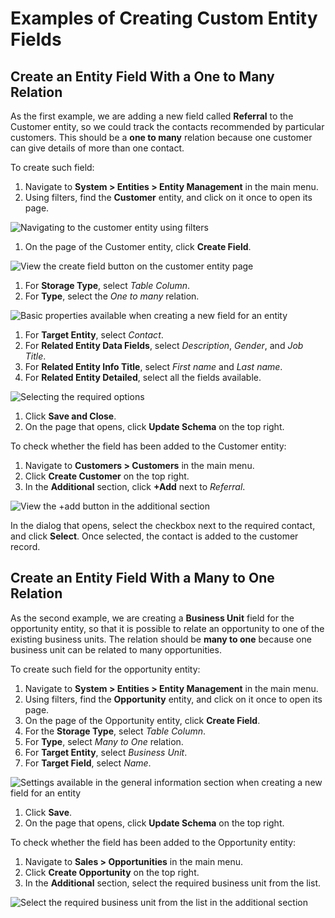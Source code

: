 <a id="admin-guide-create-entity-fields-example"></a>

# Examples of Creating Custom Entity Fields

## Create an Entity Field With a One to Many Relation

As the first example, we are adding a new field called **Referral** to the Customer entity, so we could track the contacts recommended by particular customers. This should be a **one to many** relation because one customer can give details of more than one contact.

To create such field:

1. Navigate to **System > Entities > Entity Management** in the main menu.
2. Using filters, find the **Customer** entity, and click on it once to open its page.

![Navigating to the customer entity using filters](user/img/system/entity_management/customer_create_field_example.png)
1. On the page of the Customer entity, click **Create Field**.

![View the create field button on the customer entity page](user/img/system/entity_management/customer_page_create_field_button.png)
1. For **Storage Type**, select *Table Column*.
2. For **Type**, select the *One to many* relation.

![Basic properties available when creating a new field for an entity](user/img/system/entity_management/create_field_basic_properties.png)
1. For **Target Entity**, select *Contact*.
2. For **Related Entity Data Fields**, select *Description*, *Gender*, and *Job Title*.
3. For **Related Entity Info Title**, select *First name* and *Last name*.
4. For **Related Entity Detailed**, select all the fields available.

![Selecting the required options](user/img/system/entity_management/create_field_related_entities.png)
1. Click **Save and Close**.
2. On the page that opens, click **Update Schema** on the top right.

To check whether the field has been added to the Customer entity:

1. Navigate to **Customers > Customers** in the main menu.
2. Click **Create Customer** on the top right.
3. In the **Additional** section, click **+Add** next to *Referral*.

![View the +add button in the additional section](user/img/system/entity_management/customer_page_referral_entity.png)

In the dialog that opens, select the checkbox next to the required contact, and click **Select**.
Once selected, the contact is added to the customer record.

## Create an Entity Field With a Many to One Relation

As the second example, we are creating a **Business Unit** field for the opportunity entity, so that it is possible to relate an opportunity to one of the existing business units. The relation should be **many to one** because one business unit can be related to many opportunities.

To create such field for the opportunity entity:

1. Navigate to **System > Entities > Entity Management** in the main menu.
2. Using filters, find the **Opportunity** entity, and click on it once to open its page.
3. On the page of the Opportunity entity, click **Create Field**.
4. For the **Storage Type**, select *Table Column*.
5. For **Type**, select *Many to One* relation.
6. For **Target Entity**, select *Business Unit*.
7. For **Target Field**, select *Name*.

![Settings available in the general information section when creating a new field for an entity](user/img/system/entity_management/example_new_field_bu_to_opportunity.png)
1. Click **Save**.
2. On the page that opens, click **Update Schema** on the top right.

To check whether the field has been added to the Opportunity entity:

1. Navigate to **Sales > Opportunities** in the main menu.
2. Click **Create Opportunity** on the top right.
3. In the **Additional** section, select the required business unit from the list.

![Select the required business unit from the list in the additional section](user/img/system/entity_management/example_new_field_bu_on_opportunity_page.png)
